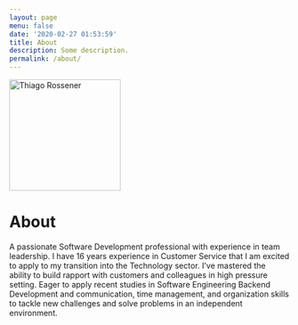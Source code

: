 ```yaml
---
layout: page
menu: false
date: '2020-02-27 01:53:59'
title: About
description: Some description.
permalink: /about/
---
```


<img class="img-rounded" src="/assets/img/uploads/profile.png" alt="Thiago Rossener" width="200">

# About

A passionate Software Development professional with experience in team leadership. 
I have 16 years experience in Customer Service that I am excited to apply to my transition into the Technology sector. 
I've mastered the ability to build rapport with customers and colleagues in high pressure setting. 
Eager to apply recent studies in Software Engineering Backend Development and communication, time management, 
and organization skills to tackle new challenges and solve problems in an independent environment.
